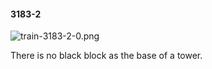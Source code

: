 #### 3183-2
![train-3183-2-0.png](https://github.com/lil-lab/nlvr/raw/master/nlvr/train/images/67/train-3183-2-0.png "train-3183-2-0.png")

There is no black block as the base of a tower.